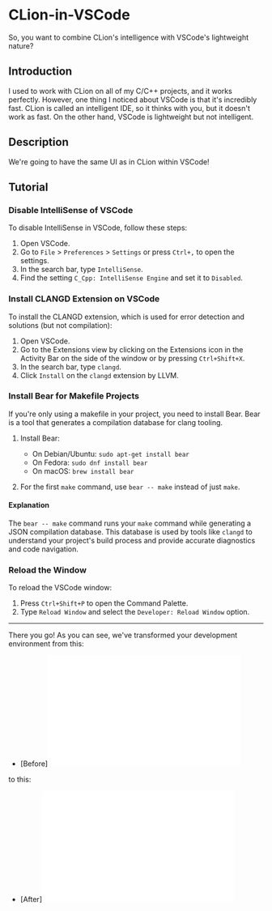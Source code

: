 # CLion-in-VSCode

So, you want to combine CLion's intelligence with VSCode's lightweight nature?

## Introduction

I used to work with CLion on all of my C/C++ projects, and it works perfectly. However, one thing I noticed about VSCode is that it's incredibly fast. CLion is called an intelligent IDE, so it thinks with you, but it doesn't work as fast. On the other hand, VSCode is lightweight but not intelligent.

## Description

We're going to have the same UI as in CLion within VSCode!

## Tutorial

### Disable IntelliSense of VSCode

To disable IntelliSense in VSCode, follow these steps:

1. Open VSCode.
2. Go to `File` > `Preferences` > `Settings` or press `Ctrl+,` to open the settings.
3. In the search bar, type `IntelliSense`.
4. Find the setting `C_Cpp: IntelliSense Engine` and set it to `Disabled`.

### Install CLANGD Extension on VSCode

To install the CLANGD extension, which is used for error detection and solutions (but not compilation):

1. Open VSCode.
2. Go to the Extensions view by clicking on the Extensions icon in the Activity Bar on the side of the window or by pressing `Ctrl+Shift+X`.
3. In the search bar, type `clangd`.
4. Click `Install` on the `clangd` extension by LLVM.

### Install Bear for Makefile Projects

If you're only using a makefile in your project, you need to install Bear. Bear is a tool that generates a compilation database for clang tooling.

1. Install Bear:
   - On Debian/Ubuntu: `sudo apt-get install bear`
   - On Fedora: `sudo dnf install bear`
   - On macOS: `brew install bear`

2. For the first `make` command, use `bear -- make` instead of just `make`.

#### Explanation

The `bear -- make` command runs your `make` command while generating a JSON compilation database. This database is used by tools like `clangd` to understand your project's build process and provide accurate diagnostics and code navigation.

### Reload the Window

To reload the VSCode window:

1. Press `Ctrl+Shift+P` to open the Command Palette.
2. Type `Reload Window` and select the `Developer: Reload Window` option.

---

There you go! As you can see, we've transformed your development environment from this:

- [Before]<iframe width="380" height="220" src="./before.mp4" frameborder="0" allow="accelerometer; autoplay; clipboard-write; encrypted-media; gyroscope; picture-in-picture" allowfullscreen></iframe>


to this:

- [After]<iframe width="380" height="220" src="./after.mp4" frameborder="0" allow="accelerometer; autoplay; clipboard-write; encrypted-media; gyroscope; picture-in-picture" allowfullscreen></iframe>
